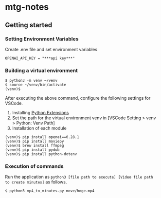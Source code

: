 # mtg-notes

## Getting started

### Setting Environment Variables

Create .env file and set environment variables

```.env
OPENAI_API_KEY = "***api key***"
```

### Building a virtual environment

```
$ python3 -m venv ~/venv
$ source ~/venv/bin/activate
(venv)$
```

After executing the above command, configure the following settings for VSCode.

1. Installing [Python Extensions](https://marketplace.visualstudio.com/items?itemName=ms-python.python)
2. Set the path for the virtual environment venv in [VSCode Setting > venv > Python: Venv Path]
3. Installation of each module

```
(venv)$ pip install openai==0.28.1
(venv)$ pip install moviepy
(venv)$ brew install ffmpeg
(venv)$ pip install pydub
(venv)$ pip install python-dotenv
```

### Execution of commands

Run the application as `python3 [file path to execute] [Video file path to create minutes]` as follows.

```
$ python3 mp4_to_minutes.py move/hoge.mp4
```
